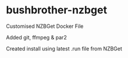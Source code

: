 # bushbrother-nzbget
Customised NZBGet Docker File

Added git, ffmpeg & par2

Created install using latest .run file from NZBGet
